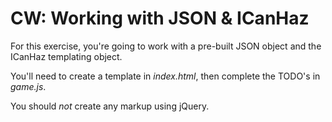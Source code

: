 CW: Working with JSON & ICanHaz
===============================

For this exercise, you're going to work with a pre-built JSON object and the ICanHaz templating object.

You'll need to create a template in *index.html*, then complete the TODO's in *game.js*.

You should *not* create any markup using jQuery.